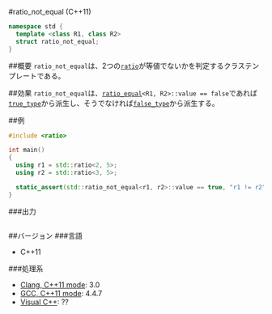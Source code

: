 #ratio_not_equal (C++11)
```cpp
namespace std {
  template <class R1, class R2>
  struct ratio_not_equal;
}
```

##概要
`ratio_not_equal`は、2つの[`ratio`](./ratio.md)が等値でないかを判定するクラステンプレートである。


##効果
`ratio_not_equal`は、[`ratio_equal`](./ratio_equal.md)`<R1, R2>::value == false`であれば[`true_type`](./integral_constant-true_type-false_type.md)から派生し、そうでなければ[`false_type`](./integral_constant-true_type-false_type.md)から派生する。


##例
```cpp
#include <ratio>

int main()
{
  using r1 = std::ratio<2, 5>;
  using r2 = std::ratio<3, 5>;

  static_assert(std::ratio_not_equal<r1, r2>::value == true, "r1 != r2");
}
```

###出力
```
```

##バージョン
###言語
- C++11

###処理系
- [Clang, C++11 mode](/implementation#clang.md): 3.0
- [GCC, C++11 mode](/implementation#gcc.md): 4.4.7
- [Visual C++](/implementation#visual_cpp.md): ??



